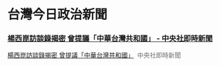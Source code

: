 # 台灣今日政治新聞

### [楊西崑訪談錄揭密 曾提議「中華台灣共和國」 - 中央社即時新聞](https://news.google.com/rss/articles/CBMiX0FVX3lxTE5GR0NPZ3B2czc4VGhGaW9aYmI0VDQ5YVYwSGZRdUlHemJTMVA1cDhzZzEtNGpEckdrMGw5VWwwSlhoNHo3SnFTVlJVUmFEU1FHckU5aTR2TURoZUxyOUZj?oc=5)

<a href="https://news.google.com/rss/articles/CBMiX0FVX3lxTE5GR0NPZ3B2czc4VGhGaW9aYmI0VDQ5YVYwSGZRdUlHemJTMVA1cDhzZzEtNGpEckdrMGw5VWwwSlhoNHo3SnFTVlJVUmFEU1FHckU5aTR2TURoZUxyOUZj?oc=5" target="_blank">楊西崑訪談錄揭密 曾提議「中華台灣共和國」</a>&nbsp;&nbsp;<font color="#6f6f6f">中央社即時新聞</font>

